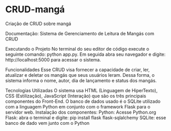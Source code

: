 # CRUD-mangá
Criação de CRUD sobre mangá

Documentação: Sistema de Gerenciamento de Leitura de Mangás com CRUD

Executando o Projeto
No terminal do seu editor de código execute o seguinte comando: python app.py. Em seguida abra seu navegador e digite: http://localhost:5000 para acessar o sistema.

Funcionalidades
Esse CRUD visa fornecer a capacidade de criar, ler, atualizar e deletar os mangás que seus usuários leram. Dessa forma, o sistema informa o nome, autor, dia de lançamento e status dos mangás.

Tecnologias Utilizadas
O sistema usa HTML (Linguagem de HiperTexto), CSS (Estilização), JavaScript (Interação) que são os três principais componentes do Front-End.
O banco de dados usado é o SQLite utilizado com a linguagem Python em conjunto com o framework Flask para o servidor web.
Instalação dos componentes:
Python: Acesse Python.org
Flask: abra o terminal e digite: pip install flask flask-sqlalchemy
SQLite: esse banco de dado vem junto com o Python


